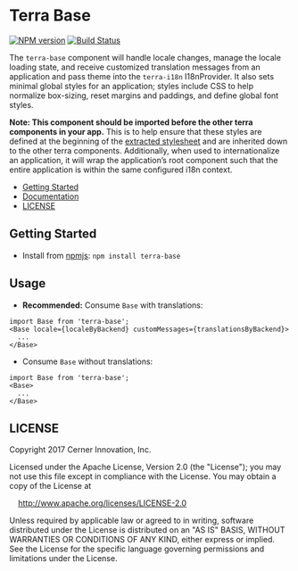 # Terra Base


[![NPM version](http://img.shields.io/npm/v/terra-base.svg)](https://www.npmjs.org/package/terra-base)
[![Build Status](https://travis-ci.org/cerner/terra-core.svg?branch=master)](https://travis-ci.org/cerner/terra-core)

The `terra-base` component will handle locale changes, manage the locale loading state, and receive customized translation messages from an application and pass theme into the `terra-i18n` I18nProvider. It also sets minimal global styles for an application; styles include CSS to help normalize box-sizing, reset margins and paddings, and define global font styles.

**Note: This component should be imported before the other terra components in your app.** This is to help ensure that these styles are defined at the beginning of the [extracted stylesheet](https://github.com/webpack-contrib/extract-text-webpack-plugin) and are inherited down to the other terra components. Additionally, when used to internationalize an application, it will wrap the application’s root component such that the entire application is within the same configured i18n context.

- [Getting Started](#getting-started)
- [Documentation](https://github.com/cerner/terra-core/tree/master/packages/terra-base/docs)
- [LICENSE](#license)

## Getting Started

- Install from [npmjs](https://www.npmjs.com): `npm install terra-base`

## Usage

- **Recommended:** Consume `Base` with translations:
```
import Base from 'terra-base';
<Base locale={localeByBackend} customMessages={translationsByBackend}>
  ...
</Base>
```

- Consume `Base` without translations:
```
import Base from 'terra-base';
<Base>
  ...
</Base>
```

## LICENSE

Copyright 2017 Cerner Innovation, Inc.

Licensed under the Apache License, Version 2.0 (the "License"); you may not use this file except in compliance with the License. You may obtain a copy of the License at

&nbsp;&nbsp;&nbsp;&nbsp;http://www.apache.org/licenses/LICENSE-2.0

Unless required by applicable law or agreed to in writing, software distributed under the License is distributed on an "AS IS" BASIS, WITHOUT WARRANTIES OR CONDITIONS OF ANY KIND, either express or implied. See the License for the specific language governing permissions and limitations under the License.
